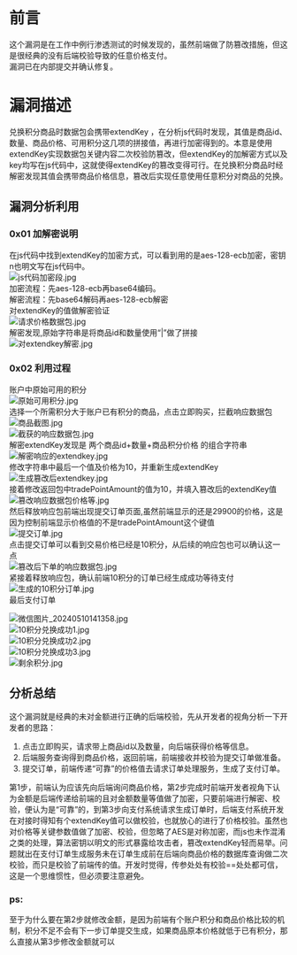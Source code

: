 前言
==

这个漏洞是在工作中例行渗透测试的时候发现的，虽然前端做了防篡改措施，但这是很经典的没有后端校验导致的任意价格支付。  
漏洞已在内部提交并确认修复。

漏洞描述
====

兑换积分商品时数据包会携带extendKey ，在分析js代码时发现，其值是商品id、数量、商品价格、可用积分这几项的拼接值，再进行加密得到的。本意是使用extendKey实现数据包关键内容二次校验防篡改，但extendKey的加解密方式以及key均写在js代码中，这就使得extendKey的篡改变得可行。在兑换积分商品时经解密发现其值会携带商品价格信息，篡改后实现任意使用任意积分对商品的兑换。

漏洞分析利用
------

### 0x01 加解密说明

在js代码中找到extendKey的加密方式，可以看到用的是aes-128-ecb加密，密钥n也明文写在js代码中。  
![js代码加密段.jpg](https://shs3.b.qianxin.com/attack_forum/2024/04/attach-add6f1afb85d5bea71f9f96980d65dcae0f1bd2e.jpg)  
加密流程：先aes-128-ecb再base64编码。  
解密流程：先base64解码再aes-128-ecb解密  
对extendKey的值做解密验证  
![请求价格数据包.jpg](https://shs3.b.qianxin.com/attack_forum/2024/04/attach-06505927a2d52d5aee5aa32645efb646cea28532.jpg)  
解密发现,原始字符串是将商品id和数量使用“|”做了拼接  
![对extendkey解密.jpg](https://shs3.b.qianxin.com/attack_forum/2024/04/attach-89401eb841fbd4924c0dbb6cc1c176a4c9064ecd.jpg)

### 0x02 利用过程

账户中原始可用的积分  
![原始可用积分.jpg](https://shs3.b.qianxin.com/attack_forum/2024/04/attach-d59853f90b7293cb9cc15a7970a6f87f782ccfa5.jpg)  
选择一个所需积分大于账户已有积分的商品，点击立即购买，拦截响应数据包  
![商品截图.jpg](https://shs3.b.qianxin.com/attack_forum/2024/04/attach-2ce3142cd3f5911ca56615ff609649a4d8383c52.jpg)  
![截获的响应数据包.jpg](https://shs3.b.qianxin.com/attack_forum/2024/04/attach-c6bacbf2f12689e0db6b8ce5de2673174c4e4981.jpg)  
解密extendKey发现是 两个商品id+数量+商品积分价格 的组合字符串  
![解密响应的extendkey.jpg](https://shs3.b.qianxin.com/attack_forum/2024/04/attach-6c6acae72b79eb9d22f364a3d84dc82ef389b1fc.jpg)  
修改字符串中最后一个值及价格为10，并重新生成extendKey  
![生成篡改后extendkey.jpg](https://shs3.b.qianxin.com/attack_forum/2024/04/attach-b2bc13a0698465a2a9c490aef520fc4429096c23.jpg)  
接着修改返回包中tradePointAmount的值为10，并填入篡改后的extendKey值  
![篡改响应数据包价格等.jpg](https://shs3.b.qianxin.com/attack_forum/2024/04/attach-335ce7ec934f87e35f21a0e89aca683160d54929.jpg)  
然后释放响应包前端出现提交订单页面,虽然前端显示的还是29900的价格，这是因为控制前端显示价格值的不是tradePointAmount这个键值  
![提交订单.jpg](https://shs3.b.qianxin.com/attack_forum/2024/04/attach-e5b77677f6908739b454ed27f55dc5e13205acb6.jpg)  
点击提交订单可以看到交易价格已经是10积分，从后续的响应包也可以确认这一点  
![篡改后下单的响应数据包.jpg](https://shs3.b.qianxin.com/attack_forum/2024/04/attach-e8152c9d95f46cdc202a574ad2fb8f4e65e53df2.jpg)  
紧接着释放响应包，确认前端10积分的订单已经生成成功等待支付  
![生成的10积分订单.jpg](https://shs3.b.qianxin.com/attack_forum/2024/04/attach-175e11780480dae02896f1fef2e8b9a8e46a3878.jpg)  
最后支付订单

![微信图片_20240510141358.jpg](https://shs3.b.qianxin.com/attack_forum/2024/05/attach-749a903a1eaf107d3a565cce55eb5c11e13998c0.jpg)  
![10积分兑换成功1.jpg](https://shs3.b.qianxin.com/attack_forum/2024/04/attach-8ca92e402b1cc6c891edee23ff9ce6c954c7f6ea.jpg)  
![10积分兑换成功2.jpg](https://shs3.b.qianxin.com/attack_forum/2024/04/attach-0e1f04458939462fb54d73bc887c10911c450116.jpg)  
![10积分兑换成功3.jpg](https://shs3.b.qianxin.com/attack_forum/2024/04/attach-1d0806821b6bb2d4c1f9ea53c254839ad8a7ec08.jpg)  
![剩余积分.jpg](https://shs3.b.qianxin.com/attack_forum/2024/04/attach-3267461de23a56fd413b94b7ae55af53597c8c23.jpg)

分析总结
----

这个漏洞就是经典的未对金额进行正确的后端校验，先从开发者的视角分析一下开发者的思路：

1. 点击立即购买，请求带上商品id以及数量，向后端获得价格等信息。
2. 后端服务查询得到商品价格，返回前端，前端接收并校验为提交订单做准备。
3. 提交订单，前端传递“可靠”的价格值去请求订单处理服务，生成了支付订单。

第1步，前端认为应该先向后端询问商品价格，第2步完成时前端开发者视角下认为金额是后端传递给前端的且对金额数量等值做了加密，只要前端进行解密、校验，便认为是“可靠”的，到第3步向支付系统请求生成订单时，后端支付系统开发在对接时得知有个extendKey值可以做校验，也就放心的进行了价格校验。虽然也对价格等关键参数值做了加密、校验，但忽略了AES是对称加密，而js也未作混淆之类的处理，算法密钥以明文的形式暴露给攻击者，篡改extendKey轻而易举。问题就出在支付订单生成服务未在订单生成前在后端向商品价格的数据库查询做二次校验，而只是校验了前端传的值。开发时觉得，传参处处有校验==处处都可信，这是一个思维惯性，但必须要注意避免。

### ps:

至于为什么要在第2步就修改金额，是因为前端有个账户积分和商品价格比较的机制，积分不足不会有下一步订单提交生成，如果商品原本价格就低于已有积分，那么直接从第3步修改金额就可以